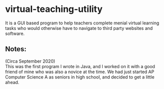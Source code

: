 # virtual-teaching-utility

It is a GUI based program to help teachers complete menial virtual learning tasks who would otherwise have to navigate to third party websites and software. 

## Notes:

(Circa September 2020)  
This was the first program I wrote in Java, and I worked on it with a good friend of mine who was also a novice at the time. We had just started AP Computer Science A as seniors in high school, and decided to get a little ahead.
